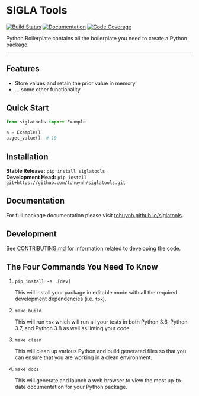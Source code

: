 # SIGLA Tools

[![Build Status](https://github.com/tohuynh/siglatools/workflows/Build%20Master/badge.svg)](https://github.com/tohuynh/siglatools/actions)
[![Documentation](https://github.com/tohuynh/siglatools/workflows/Documentation/badge.svg)](https://tohuynh.github.io/siglatools)
[![Code Coverage](https://codecov.io/gh/tohuynh/siglatools/branch/master/graph/badge.svg)](https://codecov.io/gh/tohuynh/siglatools)

Python Boilerplate contains all the boilerplate you need to create a Python package.

---

## Features
* Store values and retain the prior value in memory
* ... some other functionality

## Quick Start
```python
from siglatools import Example

a = Example()
a.get_value()  # 10
```

## Installation
**Stable Release:** `pip install siglatools`<br>
**Development Head:** `pip install git+https://github.com/tohuynh/siglatools.git`

## Documentation
For full package documentation please visit [tohuynh.github.io/siglatools](https://tohuynh.github.io/siglatools).

## Development
See [CONTRIBUTING.md](CONTRIBUTING.md) for information related to developing the code.

## The Four Commands You Need To Know
1. `pip install -e .[dev]`

    This will install your package in editable mode with all the required development dependencies (i.e. `tox`).

2. `make build`

    This will run `tox` which will run all your tests in both Python 3.6, Python 3.7, and Python 3.8 as well as linting
    your code.

3. `make clean`

    This will clean up various Python and build generated files so that you can ensure that you are working in a clean
    environment.

4. `make docs`

    This will generate and launch a web browser to view the most up-to-date documentation for your Python package.
